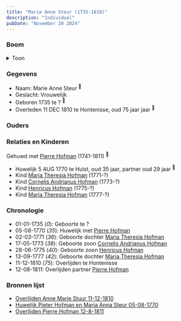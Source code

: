 ```yaml
---
title: "Marie Anne Steur (1735-1810)"
description: "Individual"
pubDate: "November 20 2024"
---
```


### Boom
<details><summary>Toon</summary>

![test](https://www.plantuml.com/plantuml/svg/dPJ1JkCm48RlVeeHFUofKj9iIAcgGjjDbrs9LRN0OOLGvSH3QzMnAziHgb3VdGc9IWaITBdPdh7dy_o_VU4yjxui57DhgJVSyW8odg-NrfHQJ8qo5hpbsb48jMShAH1oQNE5zHYBZTz2WKM6rjLBpgD5uxSRP0Udveex1qyC02R62hGtAvclDJet71PSwj488hPZx1lCNqevnkej9rVSIeInrWZN7ajx0jp1ho08ubFOx-tC9ccKHbJWwK6Y4ZiO3ZAURHUPyLxXO0HX4iLmVX1swrAf1TTYaLlZN6O8fieBuKSwXR0V1d1fj4SjdSCAhU6PIxGMAVPGSFqA4mDqqcWMpoOVGdmF3q_zdAO7uzkV5KtubgQ16GuUKGYfbvGRrwb94hnGpOYg5q17oUNARr4fyqXakyEsShXPaLYE1gthdFRXY9xsu6hyjwf8FIDyJbxw_4hdfCAUOcgiHYKTwIk8HvVk7SdPSOqbb7yLIlHLb4lKLkRl0PBW681U7txV_ga0ugy2VAm8zVWObqTmdSuhZEI_CPetrUqsrc6DhryN6ajr6ukqvcTlvqahFmbPuwpk7NqK0lNzVcCZT2kGr0WaG3iGCdQ1Mj37zGm0)
</details>

### Gegevens
- Naam: Marie Anne Steur <sup><a href="../s00074/" style="text-decoration:none" title="Overlijden Pierre Hofman 12-8-1811">:link:</a></sup>
- Geslacht: Vrouwelijk
- Geboren 1735 te ? <sup><a href="../s00094/" style="text-decoration:none" title="Overlijden Anne Marie Stuur 11-12-1810">:link:</a></sup>
- Overleden 11 DEC 1810 te Hontenisse, oud 75 jaar jaar <sup><a href="../s00094/" style="text-decoration:none" title="Overlijden Anne Marie Stuur 11-12-1810">:link:</a></sup>

### Ouders

### Relaties en Kinderen

Gehuwd met [Pierre Hofman](../i00055/) (1741-1811) <sup><a href="../s00089/" style="text-decoration:none" title="Huwelijk Pieter Hofman en Maria Anna Steur 05-08-1770 ">:link:</a></sup>
- Huwelijk 5 AUG 1770 te Hulst, oud 35 jaar, partner oud 29 jaar <sup><a href="../s00089/" style="text-decoration:none" title="Huwelijk Pieter Hofman en Maria Anna Steur 05-08-1770 ">:link:</a></sup>
- Kind [Maria Theresia Hofman](../i00068/) (1771-?)
- Kind [Cornelis Andrianus Hofman](../i00069/) (1773-?)
- Kind [Henricus Hofman](../i00070/) (1775-?)
- Kind [Maria Theresia Hofman](../i00071/) (1777-?)

### Chronologie
- 01-01-1735 (<i>0</i>): Geboorte te ?
- 05-08-1770 (<i>35</i>): Huwelijk met [Pierre Hofman](../i00055/)
- 02-03-1771 (<i>36</i>): Geboorte dochter [Maria Theresia Hofman](../i00068/)
- 17-05-1773 (<i>38</i>): Geboorte zoon [Cornelis Andrianus Hofman](../i00069/)
- 28-06-1775 (<i>40</i>): Geboorte zoon [Henricus Hofman](../i00070/)
- 13-09-1777 (<i>42</i>): Geboorte dochter [Maria Theresia Hofman](../i00071/)
- 11-12-1810 (<i>75</i>): Overlijden te Hontenisse
- 12-08-1811: Overlijden partner [Pierre Hofman](../i00055/)

### Bronnen lijst
- [Overlijden Anne Marie Stuur 11-12-1810](../s00094/)
- [Huwelijk Pieter Hofman en Maria Anna Steur 05-08-1770 ](../s00089/)
- [Overlijden Pierre Hofman 12-8-1811](../s00074/)